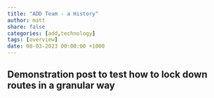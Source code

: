 ```yaml
---
title: "ADD Team - a History"
author: matt
share: false
categories: [add,technology]
tags: [overview]
date: 08-03-2023 00:00:00 +1000
---
```


## Demonstration post to test how to lock down routes in a granular way
